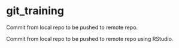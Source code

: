 # git_training

Commit from local repo to be pushed to remote repo.

Commit from local repo to be pushed to remote repo using RStudio.
